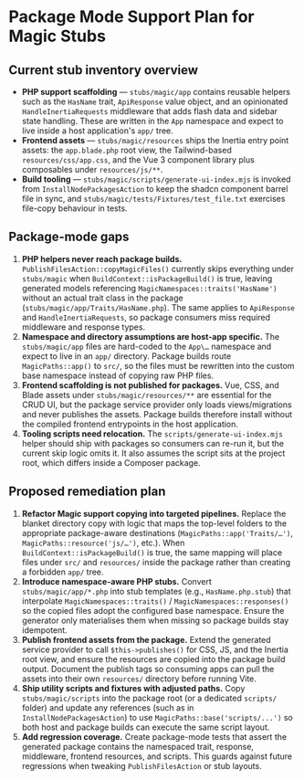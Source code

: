 # Package Mode Support Plan for Magic Stubs

## Current stub inventory overview
- **PHP support scaffolding** — `stubs/magic/app` contains reusable helpers such as the `HasName` trait, `ApiResponse` value object, and an opinionated `HandleInertiaRequests` middleware that adds flash data and sidebar state handling. These are written in the `App` namespace and expect to live inside a host application's `app/` tree.
- **Frontend assets** — `stubs/magic/resources` ships the Inertia entry point assets: the `app.blade.php` root view, the Tailwind-based `resources/css/app.css`, and the Vue 3 component library plus composables under `resources/js/**`.
- **Build tooling** — `stubs/magic/scripts/generate-ui-index.mjs` is invoked from `InstallNodePackagesAction` to keep the shadcn component barrel file in sync, and `stubs/magic/tests/Fixtures/test_file.txt` exercises file-copy behaviour in tests.

## Package-mode gaps
1. **PHP helpers never reach package builds.** `PublishFilesAction::copyMagicFiles()` currently skips everything under `stubs/magic` when `BuildContext::isPackageBuild()` is true, leaving generated models referencing `MagicNamespaces::traits('HasName')` without an actual trait class in the package (`stubs/magic/app/Traits/HasName.php`). The same applies to `ApiResponse` and `HandleInertiaRequests`, so package consumers miss required middleware and response types.
2. **Namespace and directory assumptions are host-app specific.** The `stubs/magic/app` files are hard-coded to the `App\…` namespace and expect to live in an `app/` directory. Package builds route `MagicPaths::app()` to `src/`, so the files must be rewritten into the custom base namespace instead of copying raw PHP files.
3. **Frontend scaffolding is not published for packages.** Vue, CSS, and Blade assets under `stubs/magic/resources/**` are essential for the CRUD UI, but the package service provider only loads views/migrations and never publishes the assets. Package builds therefore install without the compiled frontend entrypoints in the host application.
4. **Tooling scripts need relocation.** The `scripts/generate-ui-index.mjs` helper should ship with packages so consumers can re-run it, but the current skip logic omits it. It also assumes the script sits at the project root, which differs inside a Composer package.

## Proposed remediation plan
1. **Refactor Magic support copying into targeted pipelines.** Replace the blanket directory copy with logic that maps the top-level folders to the appropriate package-aware destinations (`MagicPaths::app('Traits/…')`, `MagicPaths::resource('js/…')`, etc.). When `BuildContext::isPackageBuild()` is true, the same mapping will place files under `src/` and `resources/` inside the package rather than creating a forbidden `app/` tree.
2. **Introduce namespace-aware PHP stubs.** Convert `stubs/magic/app/*.php` into stub templates (e.g., `HasName.php.stub`) that interpolate `MagicNamespaces::traits()` / `MagicNamespaces::responses()` so the copied files adopt the configured base namespace. Ensure the generator only materialises them when missing so package builds stay idempotent.
3. **Publish frontend assets from the package.** Extend the generated service provider to call `$this->publishes()` for CSS, JS, and the Inertia root view, and ensure the resources are copied into the package build output. Document the publish tags so consuming apps can pull the assets into their own `resources/` directory before running Vite.
4. **Ship utility scripts and fixtures with adjusted paths.** Copy `stubs/magic/scripts` into the package root (or a dedicated `scripts/` folder) and update any references (such as in `InstallNodePackagesAction`) to use `MagicPaths::base('scripts/...')` so both host and package builds can execute the same script layout.
5. **Add regression coverage.** Create package-mode tests that assert the generated package contains the namespaced trait, response, middleware, frontend resources, and scripts. This guards against future regressions when tweaking `PublishFilesAction` or stub layouts.
